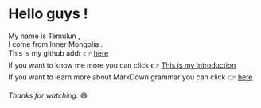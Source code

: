 # Hello guys !
My name is Temulun ,    
I come from Inner Mongolia .   
This is my github addr :point_right: [here](https://github.com/temulun)    
If you want to know me more you can click :point_right: [This is my introduction](https://temulun.github.io)    
If you want to learn more about MarkDown grammar you can click :point_right: [here](https://guides.github.com/features/mastering-markdown/)    

*Thanks for watching.* :smile:   


